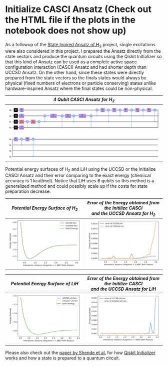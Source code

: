 # Initialize CASCI Ansatz (Check out the HTML file if the plots in the notebook does not show up)

As a followup of the [State Inpired Ansatz of H<sub>2](https://github.com/randyshee/Quantum-Chemistry/tree/main/State%20Inspired%20H2) project, 
single excitations were also considered in this project. I prepared the Ansatz directly from the state vectors and produce the quantum 
circuits using the Qiskit Initializer so that this kind of Ansatz can be used as a complete active space configuration interaction (CASCI) 
Ansatz and had shorter depth than UCCSD Ansatz. On the other hand, since these states were directly prepared from the state vectors so the 
finals states would always be physical (fixed numbers of electrons or particle conserving) states unlike hardware-inspired Ansatz where the 
  final states could be non-physical.

| *4 Qubit CASCI Ansatz for H<sub>2* |
|-------------------------|
| <img src="https://github.com/randyshee/Quantum-Chemistry/blob/main/Initialize%20CASCI%20Ansatz/Image/4%20Qubit%20Initialize%20Ansatz.png" width="1000">|

Potential energy surfaces of H<sub>2</sub> and LiH using the UCCSD or the Initialize CASCI Ansatz and their error comparing to the exact energy 
(chemical accuracy is 1 kcal/mol). Notice that LiH uses 6 qubits so this method is a generalized method and could possibly scale up if the costs for state preparation decrease.

| *Potential Energy Surface of H<sub>2* | *Error of the Energy obtained from the Initilize CASCI <br /> and the UCCSD Ansatz for H<sub>2* |
|------------|-------------|
| <img src="https://github.com/randyshee/Quantum-Chemistry/blob/main/Initialize%20CASCI%20Ansatz/Image/H2%20PES.png" width="500"> | <img src="https://github.com/randyshee/Quantum-Chemistry/blob/main/Initialize%20CASCI%20Ansatz/Image/H2%20Error.png" width="500"> |

| *Potential Energy Surface of LiH* | *Error of the Energy obtained from the Initilize CASCI <br /> and the UCCSD Ansatz for LiH* |
|------------|-------------|
| <img src="https://github.com/randyshee/Quantum-Chemistry/blob/main/Initialize%20CASCI%20Ansatz/Image/LiH%20PES.png" width="500"> | <img src="https://github.com/randyshee/Quantum-Chemistry/blob/main/Initialize%20CASCI%20Ansatz/Image/LiH%20Error.png" width="500"> |

Please also check out the [paper by Shende et al.](https://arxiv.org/abs/quant-ph/0406176) for how [Qiskit Initializer](https://qiskit.org/documentation/tutorials/circuits/3_summary_of_quantum_operations.html) 
works and how a state is prepared to a quantum circuit.

